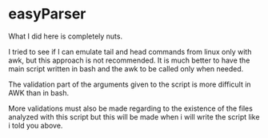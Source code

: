 # easyParser

What I did here is completely nuts.

I tried to see if I can emulate tail and head commands from linux only with awk, but this approach is not recommended. It is much better to have the main script written in bash and the awk to be called only when needed.

The validation part of the arguments given to the script is more difficult in AWK than in bash.

More validations must also be made regarding to the existence of the files analyzed with this script but this will be made when i will write the script like i told you above.

